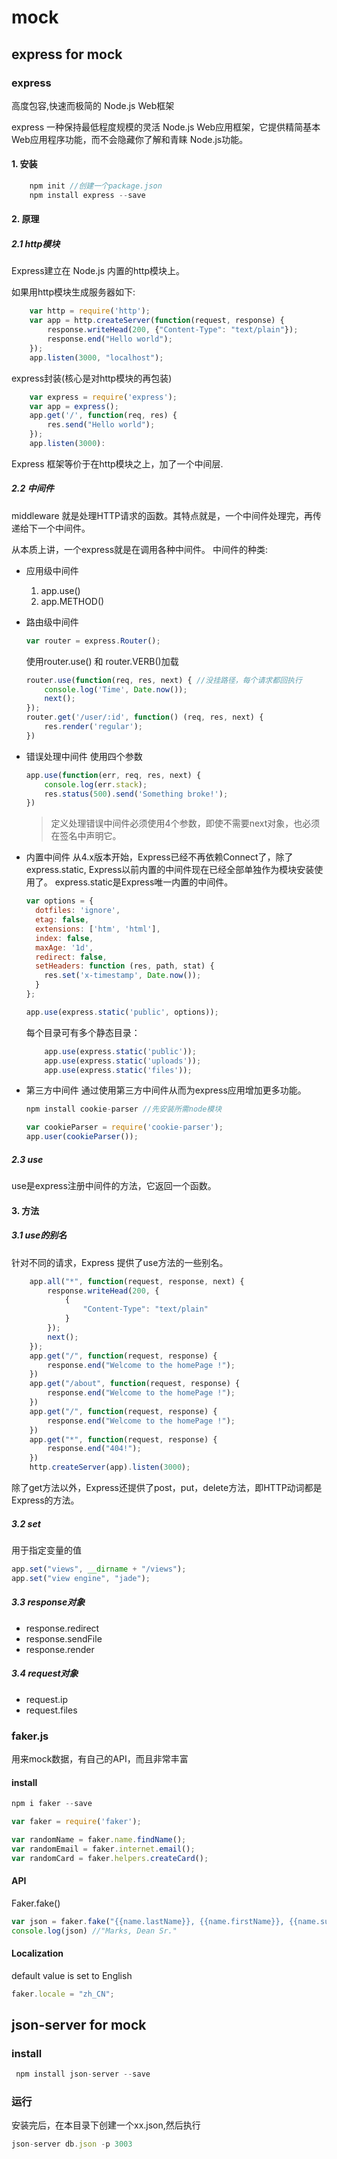 # mock

## express for mock

### express

高度包容,快速而极简的 Node.js Web框架

express 一种保持最低程度规模的灵活 Node.js Web应用框架，它提供精简基本Web应用程序功能，而不会隐藏你了解和青睐 Node.js功能。

#### 1. 安装
```js
	npm init //创建一个package.json
	npm install express --save
```

#### 2. 原理

##### 2.1 http模块
Express建立在 Node.js 内置的http模块上。

如果用http模块生成服务器如下:

```js
	var http = require('http');
	var app = http.createServer(function(request, response) {
		response.writeHead(200, {"Content-Type": "text/plain"});
		response.end("Hello world");
	});
	app.listen(3000, "localhost");
```
express封装(核心是对http模块的再包装)
```js
	var express = require('express');
	var app = express();
	app.get('/', function(req, res) {
		res.send("Hello world");	
	});
	app.listen(3000):
```

Express 框架等价于在http模块之上，加了一个中间层.

##### 2.2 中间件

middleware 就是处理HTTP请求的函数。其特点就是，一个中间件处理完，再传递给下一个中间件。

从本质上讲，一个express就是在调用各种中间件。
中间件的种类:

- 应用级中间件
	1. app.use()
	2. app.METHOD()
- 路由级中间件
	```js
	var router = express.Router();
	```
	使用router.use() 和 router.VERB()加载
	```js
	router.use(function(req, res, next) { //没挂路径，每个请求都回执行
		console.log('Time', Date.now());
		next();
	});
	router.get('/user/:id', function() (req, res, next) {
		res.render('regular');
	})
	```
- 错误处理中间件
	使用四个参数
	```js
	app.use(function(err, req, res, next) {
		console.log(err.stack);
		res.status(500).send('Something broke!');
	})
	```
	> 定义处理错误中间件必须使用4个参数，即使不需要next对象，也必须在签名中声明它。

- 内置中间件
	从4.x版本开始，Express已经不再依赖Connect了，除了express.static, Express以前内置的中间件现在已经全部单独作为模块安装使用了。
	express.static是Express唯一内置的中间件。
	```js
	var options = {
	  dotfiles: 'ignore',
	  etag: false,
	  extensions: ['htm', 'html'],
	  index: false,
	  maxAge: '1d',
	  redirect: false,
	  setHeaders: function (res, path, stat) {
		res.set('x-timestamp', Date.now());
	  }
	};

	app.use(express.static('public', options));
	```

	每个目录可有多个静态目录：

	```js
		app.use(express.static('public'));
		app.use(express.static('uploads'));
		app.use(express.static('files'));
	```

- 第三方中间件
	通过使用第三方中间件从而为express应用增加更多功能。

	```js
	npm install cookie-parser //先安装所需node模块

	var cookieParser = require('cookie-parser');
	app.user(cookieParser());
	```

##### 2.3 use

use是express注册中间件的方法，它返回一个函数。

#### 3. 方法

##### 3.1 use的别名

针对不同的请求，Express 提供了use方法的一些别名。

```js
	app.all("*", function(request, response, next) {
		response.writeHead(200, {
			{
				"Content-Type": "text/plain"
			}
		});
		next();
	});
	app.get("/", function(request, response) {
		response.end("Welcome to the homePage !");
	})
	app.get("/about", function(request, response) {
		response.end("Welcome to the homePage !");
	})
	app.get("/", function(request, response) {
		response.end("Welcome to the homePage !");
	})
	app.get("*", function(request, response) {
		response.end("404!");
	})
	http.createServer(app).listen(3000);
```

除了get方法以外，Express还提供了post，put，delete方法，即HTTP动词都是Express的方法。

##### 3.2 set

用于指定变量的值
```js
app.set("views", __dirname + "/views");
app.set("view engine", "jade");
```

##### 3.3 response对象

- response.redirect
- response.sendFile
- response.render

##### 3.4 request对象

- request.ip
- request.files

### faker.js

用来mock数据，有自己的API，而且非常丰富

#### install

```js
npm i faker --save 

var faker = require('faker');

var randomName = faker.name.findName();
var randomEmail = faker.internet.email();
var randomCard = faker.helpers.createCard();
```

#### API
Faker.fake()

```js
var json = faker.fake("{{name.lastName}}, {{name.firstName}}, {{name.suffix}}");
console.log(json) //"Marks, Dean Sr."
```

#### Localization

default value is set to English

```js
faker.locale = "zh_CN";
```





## json-server for mock

### install

```js
 npm install json-server --save
```

### 运行

安装完后，在本目录下创建一个xx.json,然后执行
```js
json-server db.json -p 3003
```


